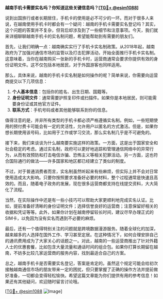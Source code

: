 **越南手机卡需要实名吗？你知道这些关键信息吗？[[TG💪+ @esim1088](https://t.me/s/esim1088)]**

说到出国旅行或者长期居住，手机卡的使用是必不可少的一环。而对于很多人来说，在越南使用手机卡时都会有一个疑问：越南的手机卡需要实名登记吗？其实，这个问题的答案并不复杂，但背后却涉及到了一些细节和注意事项。今天，我们就来详细聊聊越南手机卡的实名制问题，希望能帮助到有需要的朋友们。

首先，让我们明确一点：越南确实实行了手机卡实名制政策。从2018年起，越南政府为了加强对通信市场的监管以及打击犯罪活动，开始全面推行手机卡实名制。这意味着，当你在越南购买一张新的手机卡时，运营商通常会要求你提供有效的身份证明文件。这不仅包括本地居民，对于外国游客也同样适用。

那么，具体来说，越南的手机卡实名制是如何操作的呢？简单来说，你需要向运营商提交以下几项信息：

1. **个人基本信息**：包括你的姓名、出生日期、国籍等。
2. **身份证明文件**：通常需要护照复印件或扫描件。如果你是本地居民，则可能需要身份证或其他官方证件。
3. **联系方式**：手机号码或者其他能够联系到你的信息。

值得注意的是，并非所有类型的手机卡都必须严格遵循实名制。例如，一些短期使用的预付费卡可能会有一定的灵活性，允许用户以匿名的方式激活。但是，如果你想长期使用该号码，比如用于工作或学习交流，那么实名制几乎是不可避免的。

接下来，我们来谈谈为什么越南要实施这样的政策。一方面，这是出于国家安全和社会稳定的考虑。通过实名制，政府可以更好地追踪和管理通信网络中的异常行为，从而有效预防和打击电信诈骗、恐怖主义等相关犯罪活动。另一方面，这也符合国际通行的做法——许多国家和地区都已经建立了类似的制度。

不过，对于普通消费者而言，实名制虽然听起来有些麻烦，但实际上并不会对日常使用造成太大影响。只要你按照要求准备好必要的材料，整个过程通常是快速且高效的。而且，随着电子政务的发展，现在很多运营商都支持在线提交资料，大大简化了流程。

当然，在实际操作中还是有一些小技巧可以帮助大家更顺利地完成实名认证。比如，提前准备好清晰的身份证明文件；选择信誉良好的运营商；注意保留好相关的收据和凭证等等。此外，如果你计划在越南停留较长时间，建议尽早办理正式的SIM卡，以免因为没有实名而遇到不必要的麻烦。

最后，还有一个值得特别关注的问题就是跨境数据漫游服务。随着全球化的加深，越来越多的人选择在国外工作、学习甚至定居。在这种情况下，如何合理安排自己的通讯费用成为了大家关心的话题之一。对此，越南的一些运营商推出了针对外籍人士的优惠套餐，比如包含大量流量和通话时间的组合包。如果你打算长期留在越南，不妨多比较几家运营商的服务内容，找到最适合自己的方案。

总之，越南手机卡是否需要实名登记，答案是肯定的。虽然这个规定可能会给初次接触越南通信市场的朋友带来一定的困扰，但只要掌握了正确的操作方法并提前做好准备，一切都会变得轻松愉快。希望这篇文章能为你们提供有用的参考信息！如果还有其他疑问，欢迎随时留言讨论哦。

[[TG💪+ @esim1088](https://t.me/s/esim1088) ![Image](https://i.postimg.cc/4NQfJmqS/Snipaste-2025-05-13-00-14-12.png)]